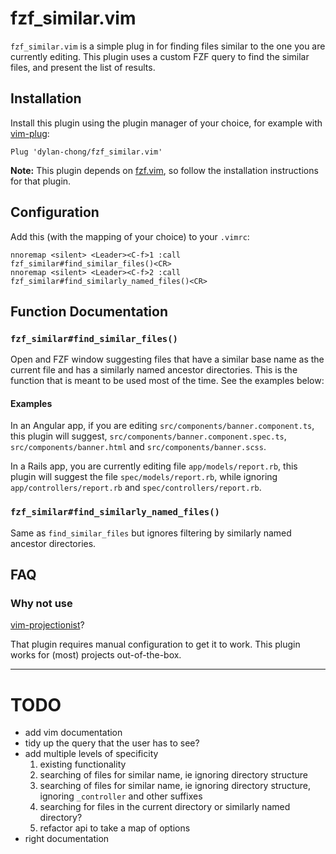# fzf_similar.vim

`fzf_similar.vim` is a simple plug in for finding files similar to the one you
are currently editing. This plugin uses a custom FZF query to find the similar
files, and present the list of results.

## Installation

Install this plugin using the plugin manager of your choice, for example with
[vim-plug](https://github.com/junegunn/vim-plug):

```vim
Plug 'dylan-chong/fzf_similar.vim'
```

**Note:** This plugin depends on
[fzf.vim](https://github.com/junegunn/fzf.vim#installation), so follow the
installation instructions for that plugin.

## Configuration

Add this (with the mapping of your choice) to your `.vimrc`:

```vim
nnoremap <silent> <Leader><C-f>1 :call fzf_similar#find_similar_files()<CR>
nnoremap <silent> <Leader><C-f>2 :call fzf_similar#find_similarly_named_files()<CR>
```

## Function Documentation

### `fzf_similar#find_similar_files()`

Open and FZF window suggesting files that have a similar base name as the
current file and has a similarly named ancestor directories. This is the
function that is meant to be used most of the time. See the examples below:

#### Examples

In an Angular app, if you are editing `src/components/banner.component.ts`,
this plugin will suggest, `src/components/banner.component.spec.ts`,
`src/components/banner.html` and `src/components/banner.scss`.

In a Rails app, you are currently editing file `app/models/report.rb`, this
plugin will suggest the file `spec/models/report.rb`, while ignoring
`app/controllers/report.rb` and `spec/controllers/report.rb`.

### `fzf_similar#find_similarly_named_files()`

Same as `find_similar_files` but ignores filtering by similarly named ancestor
directories.

## FAQ

### Why not use
[vim-projectionist](https://github.com/tpope/vim-projectionist)?

That plugin requires manual configuration to get it to work. This plugin works
for (most) projects out-of-the-box.

---

# TODO

- add vim documentation
- tidy up the query that the user has to see?
- add multiple levels of specificity
    1. existing functionality
    2. searching of files for similar name, ie ignoring directory structure
    3. searching of files for similar name, ie ignoring directory structure,
       ignoring `_controller` and other suffixes
    4. searching for files in the current directory or similarly named directory?
    5. refactor api to take a map of options
- right documentation
